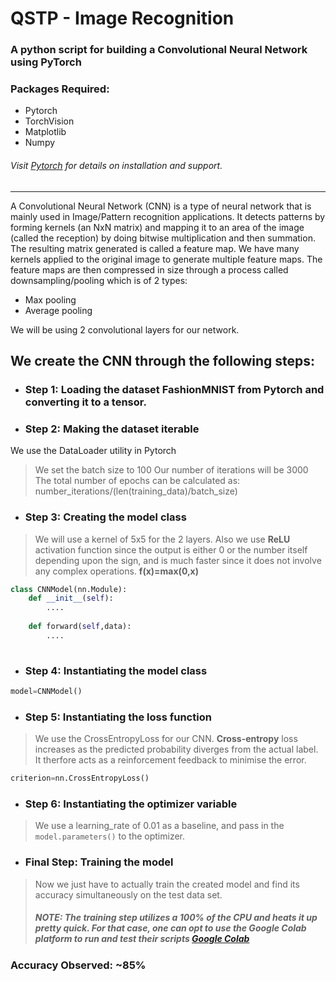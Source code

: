 # QSTP - Image Recognition
### A python script for building a Convolutional Neural Network using PyTorch

### Packages Required:
- Pytorch
- TorchVision
- Matplotlib
- Numpy

###### Visit [Pytorch](https://pytorch.org/) for details on installation and support.
---

A Convolutional Neural Network (CNN) is a type of neural network that is mainly used in Image/Pattern recognition applications. 
It detects patterns by forming kernels (an NxN matrix) and mapping it to an area of the image (called the reception) by doing bitwise multiplication and then summation. The resulting matrix generated is called a feature map. We have many kernels applied to the original image to generate multiple feature maps. The feature maps are then compressed in size through a process called downsampling/pooling which is of 2 types:
- Max pooling
- Average pooling

We will be using 2 convolutional layers for our network.

## We create the CNN through the following steps:
- ### Step 1: Loading the dataset FashionMNIST from Pytorch and converting it to a tensor.
- ### Step 2: Making the dataset iterable
We use the DataLoader utility in Pytorch
> We set the batch size to 100
> Our number of iterations will be 3000
> The total number of epochs can be calculated as:
>number_iterations/(len(training_data)/batch_size)
- ### Step 3: Creating the model class
>We will use a kernel of 5x5 for the 2 layers. Also we use **ReLU** activation function since the output is either 0 or the number itself depending upon the sign, and is much faster since it does not involve any complex operations.
**f(x)=max(0,x)**
> 
```python
class CNNModel(nn.Module):
    def __init__(self):
        ....
    
    def forward(self,data):
        ....
    
```
- ### Step 4: Instantiating the model class
> 
```python
model=CNNModel()
```
- ### Step 5: Instantiating the loss function
>We use the CrossEntropyLoss for our CNN. **Cross-entropy** loss increases as the predicted probability diverges from the actual label. It therfore acts as a reinforcement feedback to minimise the error.
>
```python
criterion=nn.CrossEntropyLoss()
```

- ### Step 6: Instantiating the optimizer variable
>We use a learning_rate of 0.01 as a baseline, and pass in the ```model.parameters()``` to the optimizer.
- ### Final Step: Training the model 
>Now we just have to actually train the created model and find its accuracy simultaneously on the test data set.
> ##### NOTE: The training step utilizes a 100% of the CPU and heats it up pretty quick. For that case, one can opt to use the Google Colab platform to run and test their scripts [Google Colab](https://colab.research.google.com)

### Accuracy Observed: ~85%




